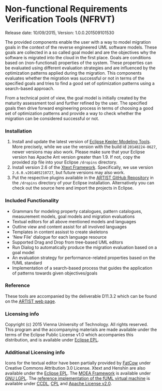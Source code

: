 # Non-functional Requirements Verification Tools (NFRVT)

Release date: 10/09/2015, Version: 1.0.0.201509101530

The provided components enable the user with a way to model migration goals in the context of the reverse engineered UML software models. 
These goals are collected in a so called goal model and are the objectives why the software is migrated into the cloud in the first place.
Goals are conditions based on (non-functional) properties of the system. 
These properties can be evaluated using different evaluation strategies and are influenced by the optimization patterns applied during the migration.
This components evaluates whether the migration was successful or not in terms of the specified goals and tries to find a good set of optimization patterns using a search-based approach.

From a technical point of view, the goal model is initially created by the maturity assessment tool and further refined by the user. 
The specified goals then drive forward engineering process in terms of choosing a good set of optimization patterns and provide a way to check whether the migration can be considered successful or not.

### Installation
  1. Install and update the latest version of [Eclipse Kepler Modeling Tools](http://www.eclipse.org/downloads/packages/eclipse-modeling-tools/keplersr2). More precisely, while we use the version with the build id `20140224-0627`, newer versions may also work. Please make sure that your Eclipse version has Apache Ant version greater than 1.9. If not, copy the provided zip file into your Eclipse `/dropins` directory.
  2. Install version 2.6 of the [Xtext Framework](http://www.eclipse.org/Xtext/). Specifically, we use version `2.6.0.v201405210727`, but future versions may also work. 
  3. Put the respective plugins available in the [ARTIST GitHub Repository](https://github.com/artist-project/ARTIST/tree/master/binary/NFRVT) in the `/dropins` directory of your Eclipse installation. Alternatively you can check out the source here and import the projects in Eclipse.

### Included Functionality  
  * Grammars for modeling property catalogues, pattern catalogues, measurement models, goal models and migration evaluations
  * Textual editors for all above mentioned models and languages
  * Outline view and content assist for all involved languages
  * Templates in content assisst to create skeletons
  * 'New File' dialogue for each language resource
  * Supported Drag and Drop from tree-based UML editors
  * Run Dialog to automatically produce the migration evaluation based on a goal model
  * An evaluation strategy for performance-related properties based on the fUML standard
  * Implementation of a search-based process that guides the application of patterns towards given objectives/goals

### Reference
These tools are accompanied by the deliverable D11.3.2 which can be found on the [ARTIST web page](http://artist-project.eu/documents).
  
### Licensing info
Copyright (c) 2015 Vienna University of Technology. All rights reserved. This program and the accompanying materials
are made available under the terms of the Eclipse Public License v1.0 which accompanies this distribution, and is available under [Eclipse EPL](http://www.eclipse.org/legal/epl-v10.html).
  
### Additional Licensing info
Icons for the textual editor have been partially provided by [FatCow](http://www.fatcow.com/free-icons) under Creative Commons Attribution 3.0 License.
Xtext and Henshin are also available under the [Eclipse EPL](http://www.eclipse.org/legal/epl-v10.html). 
The [MOEA Framework](http://moeaframework.org/) is available under [GNU LGPL](http://www.gnu.org/licenses/lgpl.html).
The [reference implementation of the fUML virtual machine](http://portal.modeldriven.org/project/foundationalUML) is available under [CCDL](https://glassfish.java.net/public/CDDL+GPL.html), [CPL](http://opensource.org/licenses/cpl1.0.php) and [Apache License v2.0](http://www.apache.org/licenses/LICENSE-2.0).